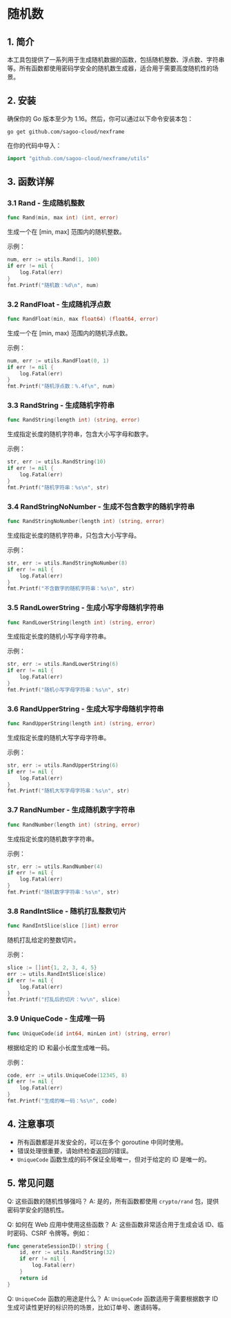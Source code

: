 # 随机数


## 1. 简介

本工具包提供了一系列用于生成随机数据的函数，包括随机整数、浮点数、字符串等。所有函数都使用密码学安全的随机数生成器，适合用于需要高度随机性的场景。

## 2. 安装

确保你的 Go 版本至少为 1.16。然后，你可以通过以下命令安装本包：

```
go get github.com/sagoo-cloud/nexframe
```

在你的代码中导入：

```go
import "github.com/sagoo-cloud/nexframe/utils"
```

## 3. 函数详解

### 3.1 Rand - 生成随机整数

```go
func Rand(min, max int) (int, error)
```

生成一个在 [min, max] 范围内的随机整数。

示例：
```go
num, err := utils.Rand(1, 100)
if err != nil {
    log.Fatal(err)
}
fmt.Printf("随机数：%d\n", num)
```

### 3.2 RandFloat - 生成随机浮点数

```go
func RandFloat(min, max float64) (float64, error)
```

生成一个在 [min, max) 范围内的随机浮点数。

示例：
```go
num, err := utils.RandFloat(0, 1)
if err != nil {
    log.Fatal(err)
}
fmt.Printf("随机浮点数：%.4f\n", num)
```

### 3.3 RandString - 生成随机字符串

```go
func RandString(length int) (string, error)
```

生成指定长度的随机字符串，包含大小写字母和数字。

示例：
```go
str, err := utils.RandString(10)
if err != nil {
    log.Fatal(err)
}
fmt.Printf("随机字符串：%s\n", str)
```

### 3.4 RandStringNoNumber - 生成不包含数字的随机字符串

```go
func RandStringNoNumber(length int) (string, error)
```

生成指定长度的随机字符串，只包含大小写字母。

示例：
```go
str, err := utils.RandStringNoNumber(8)
if err != nil {
    log.Fatal(err)
}
fmt.Printf("不含数字的随机字符串：%s\n", str)
```

### 3.5 RandLowerString - 生成小写字母随机字符串

```go
func RandLowerString(length int) (string, error)
```

生成指定长度的随机小写字母字符串。

示例：
```go
str, err := utils.RandLowerString(6)
if err != nil {
    log.Fatal(err)
}
fmt.Printf("随机小写字母字符串：%s\n", str)
```

### 3.6 RandUpperString - 生成大写字母随机字符串

```go
func RandUpperString(length int) (string, error)
```

生成指定长度的随机大写字母字符串。

示例：
```go
str, err := utils.RandUpperString(6)
if err != nil {
    log.Fatal(err)
}
fmt.Printf("随机大写字母字符串：%s\n", str)
```

### 3.7 RandNumber - 生成随机数字字符串

```go
func RandNumber(length int) (string, error)
```

生成指定长度的随机数字字符串。

示例：
```go
str, err := utils.RandNumber(4)
if err != nil {
    log.Fatal(err)
}
fmt.Printf("随机数字字符串：%s\n", str)
```

### 3.8 RandIntSlice - 随机打乱整数切片

```go
func RandIntSlice(slice []int) error
```

随机打乱给定的整数切片。

示例：
```go
slice := []int{1, 2, 3, 4, 5}
err := utils.RandIntSlice(slice)
if err != nil {
    log.Fatal(err)
}
fmt.Printf("打乱后的切片：%v\n", slice)
```

### 3.9 UniqueCode - 生成唯一码

```go
func UniqueCode(id int64, minLen int) (string, error)
```

根据给定的 ID 和最小长度生成唯一码。

示例：
```go
code, err := utils.UniqueCode(12345, 8)
if err != nil {
    log.Fatal(err)
}
fmt.Printf("生成的唯一码：%s\n", code)
```

## 4. 注意事项

- 所有函数都是并发安全的，可以在多个 goroutine 中同时使用。
- 错误处理很重要，请始终检查返回的错误。
- `UniqueCode` 函数生成的码不保证全局唯一，但对于给定的 ID 是唯一的。

## 5. 常见问题

Q: 这些函数的随机性够强吗？
A: 是的，所有函数都使用 `crypto/rand` 包，提供密码学安全的随机性。

Q: 如何在 Web 应用中使用这些函数？
A: 这些函数非常适合用于生成会话 ID、临时密码、CSRF 令牌等。例如：

```go
func generateSessionID() string {
    id, err := utils.RandString(32)
    if err != nil {
        log.Fatal(err)
    }
    return id
}
```

Q: `UniqueCode` 函数的用途是什么？
A: `UniqueCode` 函数适用于需要根据数字 ID 生成可读性更好的标识符的场景，比如订单号、邀请码等。

